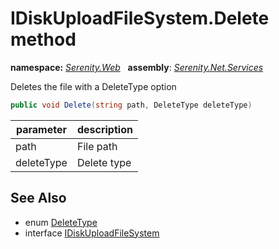 # IDiskUploadFileSystem.Delete method
**namespace:** *[Serenity.Web](../../README.md#serenity.web-namespace)*   **assembly**: *[Serenity.Net.Services](../../README.md)*

Deletes the file with a DeleteType option

```csharp
public void Delete(string path, DeleteType deleteType)
```

| parameter | description |
| --- | --- |
| path | File path |
| deleteType | Delete type |

## See Also

* enum [DeleteType](../Serenity.Net.Core/../../Serenity.IO/DeleteType.md)
* interface [IDiskUploadFileSystem](../IDiskUploadFileSystem.md)